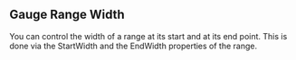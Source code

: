 ## Gauge Range Width
You can control the width of a range at its start and at its end point. This is done via the StartWidth and the EndWidth properties of the range.

[//]: <keywords: radverticallineargauge, verticallinearscale, startwidth, endwidth, gaugerange, min, max> 